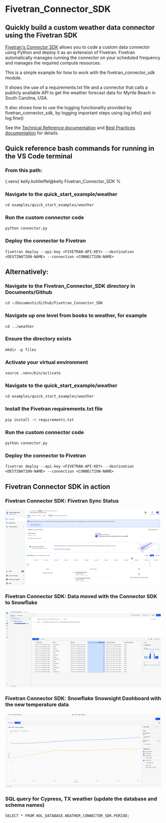 # Fivetran_Connector_SDK
 ## Quickly build a custom weather data connector using the Fivetran SDK

[Fivetran's Connector SDK](https://fivetran.com/docs/connectors/connector-sdk) allows you to code a custom data connector using Python and deploy it as an extension of Fivetran. Fivetran automatically manages running the connector on your scheduled frequency and manages the required compute resources.

This is a simple example for how to work with the fivetran_connector_sdk module. 

It shows the use of a requirements.txt file and a connector that calls a publicly available API to get the weather forecast data for Myrtle Beach in South Carolina, USA. 

It also shows how to use the logging functionality provided by fivetran_connector_sdk, by logging important steps using log.info() and log.fine()

See the [Technical Reference documentation](https://fivetran.com/docs/connectors/connector-sdk/technical-reference#update) and [Best Practices documentation](https://fivetran.com/docs/connectors/connector-sdk/best-practices) for details.

## Quick reference bash commands for running in the VS Code terminal

### From this path: 
(.venv) kelly.kohlleffel@kelly Fivetran_Connector_SDK %

### Navigate to the quick_start_example/weather
```
cd examples/quick_start_examples/weather
```
### Run the custom connector code
```
python connector.py
```
### Deploy the connector to Fivetran
```
fivetran deploy --api-key <FIVETRAN-API-KEY> --destination <DESTINATION-NAME> --connection <CONNECTION-NAME>
```
## Alternatively: 

### Navigate to the Fivetran_Connector_SDK directory in Documents/Github
```
cd ~/Documents/Github/Fivetran_Connector_SDK
```
### Navigate up one level from books to weather, for example
```
cd ../weather
```
### Ensure the directory exists
```
mkdir -p files
```
### Activate your virtual environment
```
source .venv/bin/activate
```
### Navigate to the quick_start_example/weather
```
cd examples/quick_start_examples/weather
```
### Install the Fivetran requirements.txt file
```
pip install -r requirements.txt
```
### Run the custom connector code
```
python connector.py
```
### Deploy the connector to Fivetran
```
fivetran deploy --api-key <FIVETRAN-API-KEY> --destination <DESTINATION-NAME> --connection <CONNECTION-NAME>
```
## Fivetran Connector SDK in action

### Fivetran Connector SDK: Fivetran Sync Status

![Fivetran Sync Status Screenshot](./images/fivetran_syncstatus_kelly_cypress_weather_connector_sdk.png)

### Fivetran Connector SDK: Data moved with the Connector SDK to Snowflake

![Snowflake Snowsight Data Preview Screenshot](./images/snowflake_snowsight_datapreview_kelly_cypress_weather_connector_sdk.png)

### Fivetran Connector SDK: Snowflake Snowsight Dashboard with the new temperature data

![Snowflake Snowsight Dashboard Screenshot](./images/snowflake_snowsight_dashboard_fivetran_connector_sdk.png)

### SQL query for Cypress, TX weather (update the database and schema names)
```
SELECT * FROM HOL_DATABASE.WEATHER_CONNECTOR_SDK.PERIOD;
```